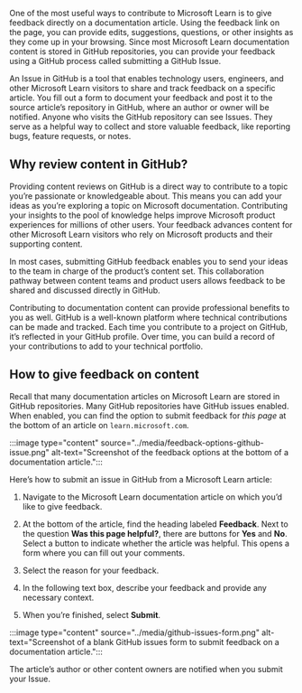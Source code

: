 One of the most useful ways to contribute to Microsoft Learn is to give feedback directly on a documentation article. Using the feedback link on the page, you can provide edits, suggestions, questions, or other insights as they come up in your browsing. Since most Microsoft Learn documentation content is stored in GitHub repositories, you can provide your feedback using a GitHub process called submitting a GitHub Issue. 

An Issue in GitHub is a tool that enables technology users, engineers, and other Microsoft Learn visitors to share and track feedback on a specific article. You fill out a form to document your feedback and post it to the source article’s repository in GitHub, where an author or owner will be notified. Anyone who visits the GitHub repository can see Issues. They serve as a helpful way to collect and store valuable feedback, like reporting bugs, feature requests, or notes. 

## Why review content in GitHub?

Providing content reviews on GitHub is a direct way to contribute to a topic you’re passionate or knowledgeable about. This means you can add your ideas as you’re exploring a topic on Microsoft documentation. Contributing your insights to the pool of knowledge helps improve Microsoft product experiences for millions of other users. Your feedback advances content for other Microsoft Learn visitors who rely on Microsoft products and their supporting content.

In most cases, submitting GitHub feedback enables you to send your ideas to the team in charge of the product’s content set. This collaboration pathway between content teams and product users allows feedback to be shared and discussed directly in GitHub. 

Contributing to documentation content can provide professional benefits to you as well. GitHub is a well-known platform where technical contributions can be made and tracked. Each time you contribute to a project on GitHub, it’s reflected in your GitHub profile. Over time, you can build a record of your contributions to add to your technical portfolio.

## How to give feedback on content

Recall that many documentation articles on Microsoft Learn are stored in GitHub repositories. Many GitHub repositories have GitHub issues enabled. When enabled, you can find the option to submit feedback for *this page* at the bottom of an article on `learn.microsoft.com`. 

:::image type="content" source="../media/feedback-options-github-issue.png" alt-text="Screenshot of the feedback options at the bottom of a documentation article.":::

Here’s how to submit an issue in GitHub from a Microsoft Learn article:

1. Navigate to the Microsoft Learn documentation article on which you’d like to give feedback. 

1. At the bottom of the article, find the heading labeled **Feedback**. Next to the question **Was this page helpful?**, there are buttons for **Yes** and **No**. Select a button to indicate whether the article was helpful. This opens a form where you can fill out your comments.

1. Select the reason for your feedback.

1. In the following text box, describe your feedback and provide any necessary context.

1. When you’re finished, select **Submit**.

:::image type="content" source="../media/github-issues-form.png" alt-text="Screenshot of a blank GitHub issues form to submit feedback on a documentation article.":::

The article’s author or other content owners are notified when you submit your Issue. 
